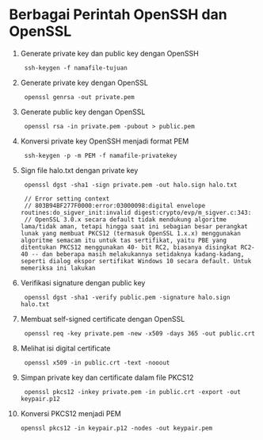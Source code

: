 # Berbagai Perintah OpenSSH dan OpenSSL #

1. Generate private key dan public key dengan OpenSSH

        ssh-keygen -f namafile-tujuan

2. Generate private key dengan OpenSSL

        openssl genrsa -out private.pem

3. Generate public key dengan OpenSSL

        openssl rsa -in private.pem -pubout > public.pem

4. Konversi private key OpenSSH menjadi format PEM

        ssh-keygen -p -m PEM -f namafile-privatekey

5. Sign file halo.txt dengan private key

        openssl dgst -sha1 -sign private.pem -out halo.sign halo.txt
        
        // Error setting context
        // 803B94BF277F0000:error:03000098:digital envelope routines:do_sigver_init:invalid digest:crypto/evp/m_sigver.c:343:
        // OpenSSL 3.0.x secara default tidak mendukung algoritme lama/tidak aman, tetapi hingga saat ini sebagian besar perangkat lunak yang membuat PKCS12 (termasuk OpenSSL 1.x.x) menggunakan algoritme semacam itu untuk tas sertifikat, yaitu PBE yang ditentukan PKCS12 menggunakan 40- bit RC2, biasanya disingkat RC2-40 -- dan beberapa masih melakukannya setidaknya kadang-kadang, seperti dialog ekspor sertifikat Windows 10 secara default. Untuk memeriksa ini lakukan
        

6. Verifikasi signature dengan public key

        openssl dgst -sha1 -verify public.pem -signature halo.sign halo.txt

7. Membuat self-signed certificate dengan OpenSSL

        openssl req -key private.pem -new -x509 -days 365 -out public.crt

8. Melihat isi digital certificate

        openssl x509 -in public.crt -text -nooout

9. Simpan private key dan certificate dalam file PKCS12

        openssl pkcs12 -inkey private.pem -in public.crt -export -out keypair.p12

10. Konversi PKCS12 menjadi PEM

        openssl pkcs12 -in keypair.p12 -nodes -out keypair.pem
